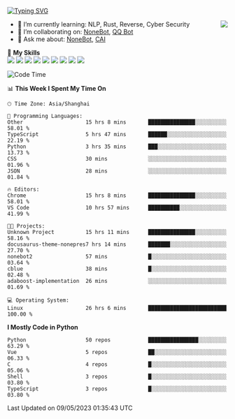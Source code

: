 [![Typing SVG](https://readme-typing-svg.herokuapp.com?size=25&duration=2500&color=8C43EA&vCenter=true&width=200&height=40&lines=Hi+there+%F0%9F%91%8B%F0%9F%8F%BB;I'm+yanyongyu)](https://git.io/typing-svg)

<a href="#">
  <img align="right" src="https://github-readme-stats.vercel.app/api?username=yanyongyu&count_private=true&show_icons=true&bg_color=15,f2f7fd,E0EAFC" />
</a>

- 🌱 I’m currently learning: NLP, Rust, Reverse, Cyber Security
- 👯 I’m collaborating on: [NoneBot](https://github.com/nonebot), [QQ Bot](https://github.com/Mrs4s/go-cqhttp)
- 💬 Ask me about: [NoneBot](https://github.com/nonebot), [CAI](https://github.com/cscs181/CAI)

🌟 **My Skills**  
![](https://img.shields.io/badge/-Python-3e74a2?style=flat-square&logo=Python&logoColor=fff)
![](https://img.shields.io/badge/-Node.js-339933?style=flat-square&logo=Node.js&logoColor=fff)
![](https://img.shields.io/badge/-Vue-4fc08d?style=flat-square&logo=Vue.js&logoColor=fff)
![](https://img.shields.io/badge/-React-2d98ce?style=flat-square&logo=React&logoColor=fff)
![](https://img.shields.io/badge/-Docker-2496ED?style=flat-square&logo=Docker&logoColor=fff)
![](https://img.shields.io/badge/-Linux-000000?style=flat-square&logo=Linux&logoColor=fff)
![](https://img.shields.io/badge/-MySQL-4479A1?style=flat-square&logo=MySQL&logoColor=fff)
![](https://img.shields.io/badge/-Redis-DC382D?style=flat-square&logo=Redis&logoColor=fff)
![](https://img.shields.io/badge/-MongoDB-47A248?style=flat-square&logo=MongoDB&logoColor=fff)

<!--START_SECTION:waka-->
![Code Time](http://img.shields.io/badge/Code%20Time-4%2C002%20hrs%2030%20mins-blue)

📊 **This Week I Spent My Time On** 

```text
🕑︎ Time Zone: Asia/Shanghai

💬 Programming Languages: 
Other                    15 hrs 8 mins       ███████████████░░░░░░░░░░   58.01 % 
TypeScript               5 hrs 47 mins       ██████░░░░░░░░░░░░░░░░░░░   22.19 % 
Python                   3 hrs 35 mins       ███░░░░░░░░░░░░░░░░░░░░░░   13.73 % 
CSS                      30 mins             ░░░░░░░░░░░░░░░░░░░░░░░░░   01.96 % 
JSON                     28 mins             ░░░░░░░░░░░░░░░░░░░░░░░░░   01.84 % 

🔥 Editors: 
Chrome                   15 hrs 8 mins       ███████████████░░░░░░░░░░   58.01 % 
VS Code                  10 hrs 57 mins      ██████████░░░░░░░░░░░░░░░   41.99 % 

🐱‍💻 Projects: 
Unknown Project          15 hrs 11 mins      ███████████████░░░░░░░░░░   58.16 % 
docusaurus-theme-nonepres7 hrs 14 mins       ███████░░░░░░░░░░░░░░░░░░   27.70 % 
nonebot2                 57 mins             █░░░░░░░░░░░░░░░░░░░░░░░░   03.64 % 
cblue                    38 mins             █░░░░░░░░░░░░░░░░░░░░░░░░   02.48 % 
adaboost-implementation  26 mins             ░░░░░░░░░░░░░░░░░░░░░░░░░   01.69 % 

💻 Operating System: 
Linux                    26 hrs 6 mins       █████████████████████████   100.00 % 
```

**I Mostly Code in Python** 

```text
Python                   50 repos            ████████████████░░░░░░░░░   63.29 % 
Vue                      5 repos             ██░░░░░░░░░░░░░░░░░░░░░░░   06.33 % 
C                        4 repos             █░░░░░░░░░░░░░░░░░░░░░░░░   05.06 % 
Shell                    3 repos             █░░░░░░░░░░░░░░░░░░░░░░░░   03.80 % 
TypeScript               3 repos             █░░░░░░░░░░░░░░░░░░░░░░░░   03.80 % 
```




 Last Updated on 09/05/2023 01:35:43 UTC
<!--END_SECTION:waka-->
